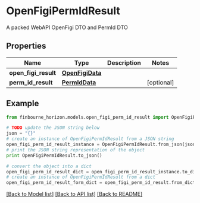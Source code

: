 # OpenFigiPermIdResult

A packed WebAPI OpenFigi DTO and PermId DTO

## Properties
Name | Type | Description | Notes
------------ | ------------- | ------------- | -------------
**open_figi_result** | [**OpenFigiData**](OpenFigiData.md) |  | 
**perm_id_result** | [**PermIdData**](PermIdData.md) |  | [optional] 

## Example

```python
from finbourne_horizon.models.open_figi_perm_id_result import OpenFigiPermIdResult

# TODO update the JSON string below
json = "{}"
# create an instance of OpenFigiPermIdResult from a JSON string
open_figi_perm_id_result_instance = OpenFigiPermIdResult.from_json(json)
# print the JSON string representation of the object
print OpenFigiPermIdResult.to_json()

# convert the object into a dict
open_figi_perm_id_result_dict = open_figi_perm_id_result_instance.to_dict()
# create an instance of OpenFigiPermIdResult from a dict
open_figi_perm_id_result_form_dict = open_figi_perm_id_result.from_dict(open_figi_perm_id_result_dict)
```
[[Back to Model list]](../README.md#documentation-for-models) [[Back to API list]](../README.md#documentation-for-api-endpoints) [[Back to README]](../README.md)


